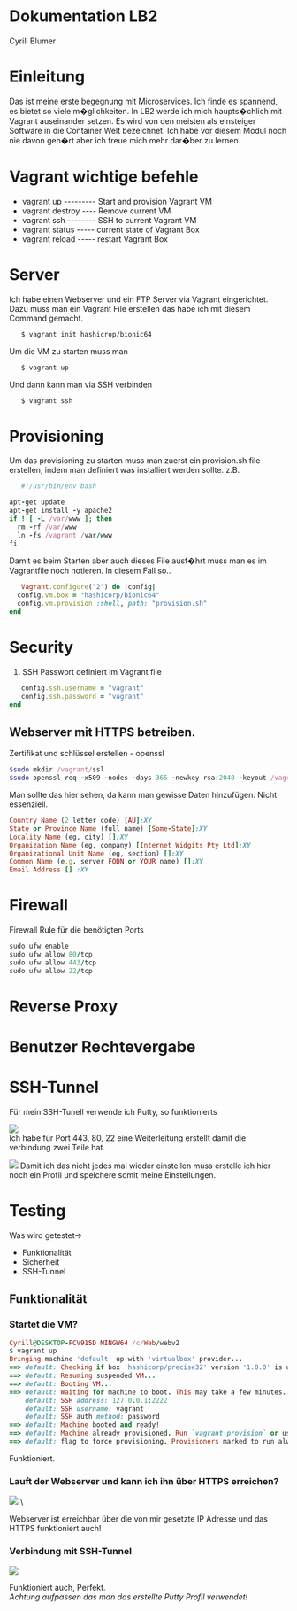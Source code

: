 # Dokumentation LB2
Cyrill Blumer
# Einleitung

Das ist meine erste begegnung mit Microservices. Ich finde es spannend, es bietet so viele m�glichkeiten. In LB2 werde ich mich haupts�chlich mit Vagrant auseinander setzen. Es wird von den meisten als einsteiger Software in die Container Welt bezeichnet. Ich habe vor diesem Modul noch nie davon geh�rt aber ich freue mich mehr dar�ber zu lernen.
# Vagrant wichtige befehle

* vagrant up --------- Start and provision Vagrant VM
* vagrant destroy ---- Remove current VM
* vagrant ssh -------- SSH to current Vagrant VM
* vagrant status ----- current state of Vagrant Box
* vagrant reload ----- restart Vagrant Box

# Server

Ich habe einen Webserver und ein FTP Server via Vagrant eingerichtet. Dazu muss man ein Vagrant File erstellen das habe ich mit diesem Command gemacht.

```Ruby
   $ vagrant init hashicrop/bionic64
```
Um die VM zu starten muss man
```Ruby
   $ vagrant up
```
Und dann kann man via SSH verbinden
```Ruby
   $ vagrant ssh
```
# Provisioning

Um das provisioning zu starten muss man zuerst ein provision.sh file erstellen, indem man definiert was installiert werden sollte. z.B.
```Ruby
   #!/usr/bin/env bash

apt-get update
apt-get install -y apache2
if ! [ -L /var/www ]; then
  rm -rf /var/www
  ln -fs /vagrant /var/www
fi
```
Damit es beim Starten aber auch dieses File ausf�hrt muss man es im Vagrantfile noch notieren. In diesem Fall so..
```Ruby
   Vagrant.configure("2") do |config|
  config.vm.box = "hashicorp/bionic64"
  config.vm.provision :shell, path: "provision.sh"
end
```
# Security
1. SSH Passwort definiert im Vagrant file
```Ruby
   config.ssh.username = "vagrant"
   config.ssh.password = "vagrant"
end
```
## Webserver mit HTTPS betreiben.
   
Zertifikat und schlüssel erstellen - openssl
```Ruby
$sudo mkdir /vagrant/ssl
$sudo openssl req -x509 -nodes -days 365 -newkey rsa:2048 -keyout /vagrant/ssl/nginx.key -out /vagrant/ssl/nginx.crt
```
Man sollte das hier sehen, da kann man gewisse Daten hinzufügen. Nicht essenziell.
```Ruby
Country Name (2 letter code) [AU]:XY
State or Province Name (full name) [Some-State]:XY
Locality Name (eg, city) []:XY
Organization Name (eg, company) [Internet Widgits Pty Ltd]:XY
Organizational Unit Name (eg, section) []:XY
Common Name (e.g. server FQDN or YOUR name) []:XY
Email Address [] :XY

```
# Firewall
Firewall Rule für die benötigten Ports
```Ruby
sudo ufw enable
sudo ufw allow 80/tcp
sudo ufw allow 443/tcp
sudo ufw allow 22/tcp
```
# Reverse Proxy
# Benutzer Rechtevergabe
# SSH-Tunnel
Für mein SSH-Tunell verwende ich Putty, so funktionierts

![](https://github.com/clproduction/Modul300/blob/master/images/SSH_Tunnel.PNG) \
Ich habe für Port 443, 80, 22 eine Weiterleitung erstellt damit die verbindung zwei Teile hat.

![](https://github.com/clproduction/Modul300/blob/master/images/SSH_Tunnel_1.PNG)
Damit ich das nicht jedes mal wieder einstellen muss erstelle ich hier noch ein Profil und speichere somit meine Einstellungen.

# Testing
Was wird getestet->
* Funktionalität
* Sicherheit
* SSH-Tunnel

## Funktionalität

### Startet die VM?
```Ruby
Cyrill@DESKTOP-FCV915D MINGW64 /c/Web/webv2
$ vagrant up
Bringing machine 'default' up with 'virtualbox' provider...
==> default: Checking if box 'hashicorp/precise32' version '1.0.0' is up to date...
==> default: Resuming suspended VM...
==> default: Booting VM...
==> default: Waiting for machine to boot. This may take a few minutes...
    default: SSH address: 127.0.0.1:2222
    default: SSH username: vagrant
    default: SSH auth method: password
==> default: Machine booted and ready!
==> default: Machine already provisioned. Run `vagrant provision` or use the `--provision`
==> default: flag to force provisioning. Provisioners marked to run always will still run.
```
Funktioniert.

### Lauft der Webserver und kann ich ihn über HTTPS erreichen?
![](https://github.com/clproduction/Modul300/blob/master/images/SSL.PNG) \

Webserver ist erreichbar über die von mir gesetzte IP Adresse und das HTTPS funktioniert auch!

### Verbindung mit SSH-Tunnel
![](https://github.com/clproduction/Modul300/blob/master/images/test-SSH-tunnel.PNG)

Funktioniert auch, Perfekt.\
*Achtung aufpassen das man das erstellte Putty Profil verwendet!*





